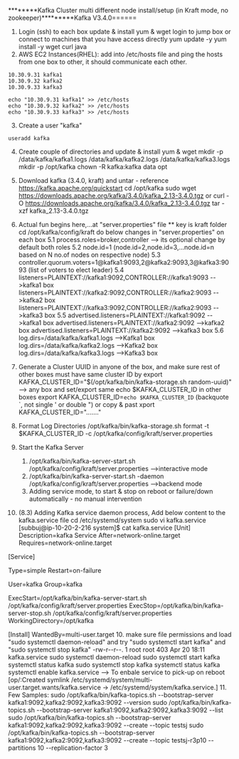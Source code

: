 ********Kafka Cluster multi different node install/setup (in Kraft mode, no zookeeper)*********Kafka V3.4.0======
1. Login (ssh) to each box update & install yum & wget
		login to jump box or connect to machines that you have access directly
		yum update -y
		yum install -y wget curl java 
2. AWS EC2 Instances(RHEL): add into /etc/hosts file and ping the hosts from one box to other, it should communicate each other.
```
10.30.9.31 kafka1
10.30.9.32 kafka2
10.30.9.33 kafka3

echo "10.30.9.31 kafka1" >> /etc/hosts
echo "10.30.9.32 kafka2" >> /etc/hosts
echo "10.30.9.33 kafka3" >> /etc/hosts
```
3. Create a user "kafka"
```
useradd kafka
```
4. Create couple of directories and update & install yum & wget
		mkdir -p /data/kafka/kafka1.logs /data/kafka/kafka2.logs /data/kafka/kafka3.logs
		mkdir -p /opt/kafka
		chown -R kafka:kafka data opt
4. Download kafka (3.4.0, kraft) and untar - reference https://kafka.apache.org/quickstart
	cd /opt/kafka
	sudo wget https://downloads.apache.org/kafka/3.4.0/kafka_2.13-3.4.0.tgz or 
	curl -O https://downloads.apache.org/kafka/3.4.0/kafka_2.13-3.4.0.tgz
	tar -xzf kafka_2.13-3.4.0.tgz
5. Actual fun begins here,...at "server.properties" file ** key is kraft folder
	cd /opt/kafka/config/kraft
	do below changes in "server.properties" on each box 
	5.1 process.roles=broker,controller --> its optional change by default both roles 
	5.2 node.id=1 (node.id=2,node.id=3,...node.id=n based on N no.of nodes on respective node)
	5.3 controller.quorum.voters=1@kafka1:9093,2@kafka2:9093,3@kafka3:9093 (list of voters to elect leader)
	5.4 listeners=PLAINTEXT://kafka1:9092,CONTROLLER://kafka1:9093 -->kafka1 box
		listeners=PLAINTEXT://kafka2:9092,CONTROLLER://kafka2:9093 -->kafka2 box
		listeners=PLAINTEXT://kafka3:9092,CONTROLLER://kafka2:9093 -->kafka3 box
	5.5	advertised.listeners=PLAINTEXT://kafka1:9092  -->kafka1 box
		advertised.listeners=PLAINTEXT://kafka2:9092  -->kafka2 box
		advertised.listeners=PLAINTEXT://kafka2:9092  -->kafka3 box
	5.6 log.dirs=/data/kafka/kafka1.logs  -->Kafka1 box
		log.dirs=/data/kafka/kafka2.logs  -->Kafka2 box
		log.dirs=/data/kafka/kafka3.logs  -->Kafka3 box
6. Generate a Cluster UUID in anyone of the box, and make sure rest of other boxes must have same cluster ID by export
	KAFKA_CLUSTER_ID="$(/opt/kafka/bin/kafka-storage.sh random-uuid)" --> any box
	and set/export same echo $KAFKA_CLUSTER_ID in other boxes
		export KAFKA_CLUSTER_ID=`echo $KAFKA_CLUSTER_ID` (backquote `, not single ' or double ") or copy & past xport KAFKA_CLUSTER_ID="......."
7. Format Log Directories
	/opt/kafka/bin/kafka-storage.sh format -t $KAFKA_CLUSTER_ID -c /opt/kafka/config/kraft/server.properties

8. Start the Kafka Server 
	1. /opt/kafka/bin/kafka-server-start.sh /opt/kafka/config/kraft/server.properties -->interactive mode
	2. /opt/kafka/bin/kafka-server-start.sh -daemon /opt/kafka/config/kraft/server.properties -->backend mode
	3. Adding service mode, to start & stop on reboot or failure/down automatically - no manual intervention

9. (8.3) Adding Kafka service daemon process, Add below content to the kafka.service file
	cd /etc/systemd/system
	sudo vi kafka.service
[subbuj@ip-10-20-2-216 system]$ cat kafka.service
[Unit]
Description=kafka Service
After=network-online.target
Requires=network-online.target

[Service]

Type=simple
Restart=on-failure

User=kafka
Group=kafka

ExecStart=/opt/kafka/bin/kafka-server-start.sh /opt/kafka/config/kraft/server.properties
ExecStop=/opt/kafka/bin/kafka-server-stop.sh /opt/kafka/config/kraft/server.properties
WorkingDirectory=/opt/kafka

[Install]
WantedBy=multi-user.target
10. make sure file permissions and load "sudo systemctl daemon-reload" and try "sudo systemctl start kafka" and  "sudo systemctl stop kafka"
-rw-r--r--. 1 root root  403 Apr 20 18:11 kafka.service
sudo systemctl daemon-reload
sudo systemctl start kafka
systemctl status kafka
sudo systemctl stop kafka
systemctl status kafka
systemctl enable kafka.service --> To enbale service to pick-up on reboot [op/:Created symlink /etc/systemd/system/multi-user.target.wants/kafka.service → /etc/systemd/system/kafka.service.]
11. Few Samples:
sudo /opt/kafka/bin/kafka-topics.sh --bootstrap-server kafka1:9092,kafka2:9092,kafka3:9092 --version
sudo /opt/kafka/bin/kafka-topics.sh --bootstrap-server kafka1:9092,kafka2:9092,kafka3:9092 --list
sudo /opt/kafka/bin/kafka-topics.sh --bootstrap-server kafka1:9092,kafka2:9092,kafka3:9092 --create --topic testsj
sudo /opt/kafka/bin/kafka-topics.sh --bootstrap-server kafka1:9092,kafka2:9092,kafka3:9092 --create --topic testsj-r3p10 --partitions 10 --replication-factor 3
